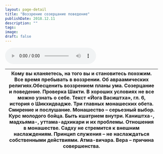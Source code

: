 ```yaml
---
layout: page-detail
title: "Воззрение созерцание поведение"
publishDate: 2018.12.11
description: ""
tags:
image:
draft: false
---
```


<audio title="2018.12.11 - Воззрение созерцание поведение.mp3" src="https://filer-api.advayta.org/v1.0/public/files/73589" controls=""></audio>

| Кому вы кланяетесь, на того вы и становитесь похожим. Все время пребывать в воззрении. Об авраамических религиях.Обесценить воззрением планы ума. Созерцание и поведение. Проверка Шакти. В хороших условиях не все можно узнать о себе.  Текст «Йога Васиштха», гл. 6, история о Шикхидвадже. Три главных монашеских обета. Смирение и послушание. Монашество – серьезный выбор. Курс молодого бойца. Быть кшатрием внутри. Каништха-, мадхьяма-, уттама-адхикари и их проблемы. Отношения в монашестве. Садху не стремится к внешним наслаждениям. Принцип служения – не наслаждаться собственными действиями. Атма-вичара. Вера – причина совершенства. |
| ---------------------------------------------------------------------------------------------------------------------------------------------------------------------------------------------------------------------------------------------------------------------------------------------------------------------------------------------------------------------------------------------------------------------------------------------------------------------------------------------------------------------------------------------------------------------------------------------------------------------------------------------------------- |

  
